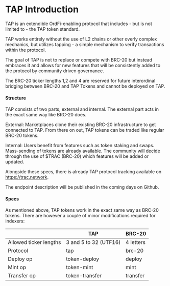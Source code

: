 # TAP Introduction
TAP is an extendible OrdFi-enabling protocol that includes - but is not limited to - the TAP token standard.

TAP works entirely without the use of L2 chains or other overly complex mechanics, but utilizes tapping - a simple mechanism to verify transactions within the protocol.

The goal of TAP is not to replace or compete with BRC-20 but instead embraces it and allows for new features that will be consistently added to the protocol by community driven governance.

The BRC-20 ticker lengths 1,2 and 4 are reserved for future interordinal bridging between BRC-20 and TAP Tokens and cannot be deployed on TAP.

#### Structure

TAP consists of two parts, external and internal. The external part acts in the exact same way like BRC-20 does. 

External: Marketplaces clone their existing BRC-20 infrastructure to get connected to TAP. From there on out, TAP tokens can be traded like regular BRC-20 tokens.

Internal: Users benefit from features such as token staking and swaps. Mass-sending of tokens are already available. The community will decide through the use of $TRAC (BRC-20) which features will be added or updated.

Alongside these specs, there is already TAP protocol tracking available on https://trac.network. 

The endpoint description will be published in the coming days on Github.

#### Specs

As mentioned above, TAP tokens work in the exact same way as BRC-20 tokens. There are however a couple of minor modifications required for indexers:

|| TAP | BRC-20 |
|-------------| ------------- | ------------- |
| Allowed ticker lengths | 3 and 5 to 32 (UTF16)  | 4 letters |
| Protocol | tap  | brc-20  |
| Deploy op | token-deploy  | deploy  |
| Mint op | token-mint  | mint  |
| Transfer op | token-transfer  | transfer  |
